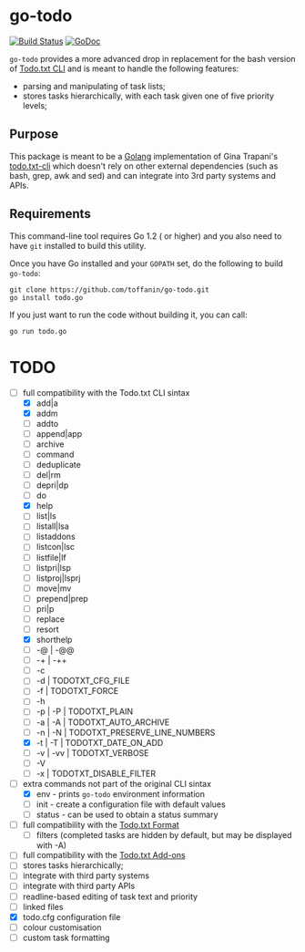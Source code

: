 # go-todo

[![Build Status](https://travis-ci.org/toffanin/go-todo.svg?branch=master)](https://travis-ci.org/toffanin/go-todo) [![GoDoc](https://godoc.org/github.com/toffanin/go-todo?status.png)](https://godoc.org/github.com/toffanin/go-todo)

`go-todo` provides a more advanced drop in replacement for the bash version of [Todo.txt CLI](https://github.com/ginatrapani/todo.txt-cli) and is meant to handle the following features:

- parsing and manipulating of task lists;
- stores tasks hierarchically, with each task given one of five priority levels;

## Purpose

This package is meant to be a [Golang](http://golang.org) implementation of Gina Trapani's [todo.txt-cli](https://github.com/ginatrapani/todo.txt-cli) which doesn't rely on other external dependencies (such as bash, grep, awk and sed) and can integrate into 3rd party systems and APIs.


## Requirements

This command-line tool requires Go 1.2 ( or higher) and you also need to have `git` installed to build this utility.

Once you have Go installed and your ``GOPATH`` set, do the following to build `go-todo`:

```
git clone https://github.com/toffanin/go-todo.git
go install todo.go
```

If you just want to run the code without building it, you can call:

```
go run todo.go
```


# TODO

- [ ] full compatibility with the Todo.txt CLI sintax
  - [x] add|a
  - [x] addm
  - [ ] addto
  - [ ] append|app
  - [ ] archive
  - [ ] command
  - [ ] deduplicate
  - [ ] del|rm
  - [ ] depri|dp
  - [ ] do
  - [x] help
  - [ ] list|ls
  - [ ] listall|lsa
  - [ ] listaddons
  - [ ] listcon|lsc
  - [ ] listfile|lf
  - [ ] listpri|lsp
  - [ ] listproj|lsprj
  - [ ] move|mv
  - [ ] prepend|prep
  - [ ] pri|p
  - [ ] replace
  - [ ] resort
  - [x] shorthelp
  - [ ] -@ | -@@
  - [ ] -+ | -++
  - [ ] -c
  - [ ] -d | TODOTXT_CFG_FILE
  - [ ] -f | TODOTXT_FORCE
  - [ ] -h
  - [ ] -p | -P | TODOTXT_PLAIN
  - [ ] -a | -A | TODOTXT_AUTO_ARCHIVE
  - [ ] -n | -N | TODOTXT_PRESERVE_LINE_NUMBERS
  - [x] -t | -T | TODOTXT_DATE_ON_ADD
  - [ ] -v | -vv | TODOTXT_VERBOSE
  - [ ] -V
  - [ ] -x | TODOTXT_DISABLE_FILTER
- [ ] extra commands not part of the original CLI sintax
  - [x] env - prints `go-todo` environment information
  - [ ] init - create a configuration file with default values
  - [ ] status - can be used to obtain a status summary
- [ ] full compatibility with the [Todo.txt Format](https://github.com/ginatrapani/todo.txt-cli/wiki/The-Todo.txt-Format)
  - [ ] filters (completed tasks are hidden by default, but may be displayed with -A)
- [ ] full compatibility with the [Todo.txt Add-ons](https://github.com/ginatrapani/todo.txt-cli/wiki/Creating-and-Installing-Add-ons)
- [ ] stores tasks hierarchically;
- [ ] integrate with third party systems
- [ ] integrate with third party APIs
- [ ] readline-based editing of task text and priority
- [ ] linked files
- [x] todo.cfg configuration file
- [ ] colour customisation
- [ ] custom task formatting